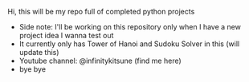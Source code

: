 Hi, this will be my repo full of completed python projects 

* Side note: I'll be working on this repository only when I have a new project idea I wanna test out
* It currently only has Tower of Hanoi and Sudoku Solver in this (will update this)
* Youtube channel: @infinitykitsune (find me here)
* bye bye 
